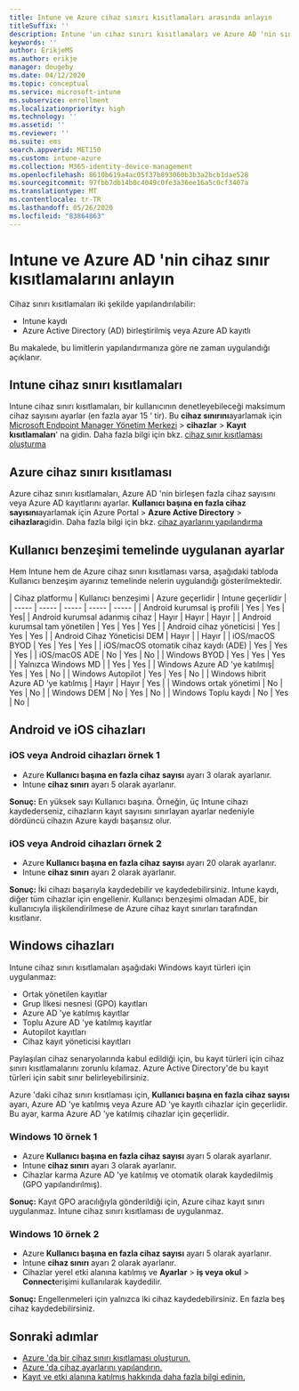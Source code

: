 ```yaml
---
title: Intune ve Azure cihaz sınırı kısıtlamaları arasında anlayın
titleSuffix: ''
description: Intune 'un cihaz sınırı kısıtlamaları ve Azure AD 'nin sınırlandırma kısıtlamaları arasındaki farkları anlayın.
keywords: ''
author: ErikjeMS
ms.author: erikje
manager: dougeby
ms.date: 04/12/2020
ms.topic: conceptual
ms.service: microsoft-intune
ms.subservice: enrollment
ms.localizationpriority: high
ms.technology: ''
ms.assetid: ''
ms.reviewer: ''
ms.suite: ems
search.appverid: MET150
ms.custom: intune-azure
ms.collection: M365-identity-device-management
ms.openlocfilehash: 8610b619a4ac05f37b893060b3b3a2bcb1dae528
ms.sourcegitcommit: 97fbb7db14b0c4049c0fe3a36ee16a5c0cf3407a
ms.translationtype: MT
ms.contentlocale: tr-TR
ms.lasthandoff: 05/26/2020
ms.locfileid: "83864863"
---
```

# <a name="understand-intune-and-azure-ads-device-limit-restrictions"></a>Intune ve Azure AD 'nin cihaz sınır kısıtlamalarını anlayın

Cihaz sınırı kısıtlamaları iki şekilde yapılandırılabilir:
- Intune kaydı
- Azure Active Directory (AD) birleştirilmiş veya Azure AD kayıtlı

Bu makalede, bu limitlerin yapılandırmanıza göre ne zaman uygulandığı açıklanır.

## <a name="intune-device-limit-restrictions"></a>Intune cihaz sınırı kısıtlamaları

Intune cihaz sınırı kısıtlamaları, bir kullanıcının denetleyebileceği maksimum cihaz sayısını ayarlar (en fazla ayar 15 ' tir). Bu **cihaz sınırını**ayarlamak için [Microsoft Endpoint Manager Yönetim Merkezi](https://go.microsoft.com/fwlink/?linkid=2109431)  >  **cihazlar**  >  **Kayıt kısıtlamaları**' na gidin. Daha fazla bilgi için bkz. [cihaz sınır kısıtlaması oluşturma](enrollment-restrictions-set.md#create-a-device-limit-restriction)

## <a name="azure-device-limit-restriction"></a>Azure cihaz sınırı kısıtlaması

Azure cihaz sınırı kısıtlamaları, Azure AD 'nin birleşen fazla cihaz sayısını veya Azure AD kayıtlarını ayarlar. **Kullanıcı başına en fazla cihaz sayısını**ayarlamak için Azure Portal > **Azure Active Directory**  >  **cihazlara**gidin. Daha fazla bilgi için bkz. [cihaz ayarlarını yapılandırma](https://docs.microsoft.com/azure/active-directory/devices/device-management-azure-portal)

## <a name="settings-applied-based-on-user-affinity"></a>Kullanıcı benzeşimi temelinde uygulanan ayarlar

Hem Intune hem de Azure cihaz sınırı kısıtlaması varsa, aşağıdaki tabloda Kullanıcı benzeşim ayarınız temelinde nelerin uygulandığı gösterilmektedir.

| Cihaz platformu | Kullanıcı benzeşimi | Azure geçerlidir | Intune geçerlidir |
| ----- | ----- | ----- | ----- | ----- |
| Android kurumsal iş profili | Yes | Yes | Yes|
| Android kurumsal adanmış cihaz | Hayır | Hayır | Hayır |
| Android kurumsal tam yönetilen | Yes | Yes | Yes |
| Android cihaz yöneticisi | Yes | Yes | Yes |
| Android Cihaz Yöneticisi DEM | Hayır | | Hayır | 
| iOS/macOS BYOD | Yes | Yes | Yes |
| iOS/macOS otomatik cihaz kaydı (ADE) | Yes | Yes | Yes |
| iOS/macOS ADE | No | Yes | No |
| Windows BYOD | Yes | Yes | Yes |
| Yalnızca Windows MD | | Yes | Yes |
| Windows Azure AD 'ye katılmış| Yes | Yes | No |
| Windows Autopilot | Yes | Yes | No |
| Windows hibrit Azure AD 'ye katılmış | Hayır | Hayır | Yes |
| Windows ortak yönetimi | No | Yes | No |
| Windows DEM | No | Yes | No |
| Windows Toplu kaydı | No | Yes | No |


## <a name="android-and-ios-devices"></a>Android ve iOS cihazları

### <a name="ios-or-android-devices-example-1"></a>iOS veya Android cihazları örnek 1

- Azure **Kullanıcı başına en fazla cihaz sayısı** ayarı 3 olarak ayarlanır.
- Intune **cihaz sınırı** ayarı 5 olarak ayarlanır.
 
**Sonuç:** En yüksek sayı Kullanıcı başına. Örneğin, üç Intune cihazı kaydederseniz, cihazların kayıt sayısını sınırlayan ayarlar nedeniyle dördüncü cihazın Azure kaydı başarısız olur.

### <a name="ios-or-android-devices-example-2"></a>iOS veya Android cihazları örnek 2

- Azure **Kullanıcı başına en fazla cihaz sayısı** ayarı 20 olarak ayarlanır.
- Intune **cihaz sınırı** ayarı 2 olarak ayarlanır.

**Sonuç:** İki cihazı başarıyla kaydedebilir ve kaydedebilirsiniz. Intune kaydı, diğer tüm cihazlar için engellenir. Kullanıcı benzeşimi olmadan ADE, bir kullanıcıyla ilişkilendirilmese de Azure cihaz kayıt sınırları tarafından kısıtlanır.

## <a name="windows-devices"></a>Windows cihazları

Intune cihaz sınırı kısıtlamaları aşağıdaki Windows kayıt türleri için uygulanmaz:
- Ortak yönetilen kayıtlar
- Grup İlkesi nesnesi (GPO) kayıtları
- Azure AD 'ye katılmış kayıtlar
- Toplu Azure AD 'ye katılmış kayıtlar
- Autopilot kayıtları
- Cihaz kayıt yöneticisi kayıtları

Paylaşılan cihaz senaryolarında kabul edildiği için, bu kayıt türleri için cihaz sınırı kısıtlamalarını zorunlu kılamaz. Azure Active Directory'de bu kayıt türleri için sabit sınır belirleyebilirsiniz.

Azure 'daki cihaz sınırı kısıtlaması için, **Kullanıcı başına en fazla cihaz sayısı** ayarı, Azure AD 'ye katılmış veya Azure AD 'ye kayıtlı cihazlar için geçerlidir. Bu ayar, karma Azure AD 'ye katılmış cihazlar için geçerlidir.

### <a name="windows-10-example-1"></a>Windows 10 örnek 1

- Azure **Kullanıcı başına en fazla cihaz sayısı** ayarı 5 olarak ayarlanır.
- Intune **cihaz sınırı** ayarı 3 olarak ayarlanır.
- Cihazlar karma Azure AD 'ye katılmış ve otomatik olarak kaydedilmiş (GPO yapılandırılmış).

**Sonuç:** Kayıt GPO aracılığıyla gönderildiği için, Azure cihaz kayıt sınırı uygulanmaz.  Intune cihaz sınırı kısıtlaması de uygulanmaz.

### <a name="windows-10-example-2"></a>Windows 10 örnek 2

- Azure **Kullanıcı başına en fazla cihaz sayısı** ayarı 5 olarak ayarlanır.
- Intune **cihaz sınırı** ayarı 2 olarak ayarlanır.
- Cihazlar yerel etki alanına katılmış ve **Ayarlar**  >  **iş veya okul**  >  **Connect**erişimi kullanılarak kaydedilir.

**Sonuç:** Engellenmeleri için yalnızca iki cihaz kaydedebilirsiniz. En fazla beş cihaz kaydedebilirsiniz.


## <a name="next-steps"></a>Sonraki adımlar

- [Azure 'da bir cihaz sınırı kısıtlaması oluşturun.](https://docs.microsoft.com/azure/active-directory/devices/device-management-azure-portal#configure-device-settings)
- [Azure 'da cihaz ayarlarını yapılandırın.](enrollment-restrictions-set.md#create-a-device-limit-restriction)
- [Kayıt ve etki alanına katılmış hakkında daha fazla bilgi edinin.](https://docs.microsoft.com/azure/active-directory/devices/overview#getting-devices-in-azure-ad)
